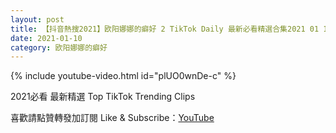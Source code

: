 ```yaml
---
layout: post
title: 【抖音熱搜2021】欧阳娜娜的癖好 2 TikTok Daily 最新必看精選合集2021 01 10
date: 2021-01-10
category: 欧阳娜娜的癖好
---
```


{% include youtube-video.html id="plUO0wnDe-c" %}

2021必看 最新精選 Top TikTok Trending Clips

喜歡請點贊轉發加訂閱 Like & Subscribe：[YouTube](https://www.youtube.com/channel/UCAoR7VcanIPd04uEq_GIylA/videos)

